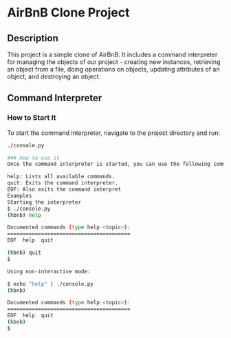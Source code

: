 # AirBnB Clone Project

## Description

This project is a simple clone of AirBnB. It includes a command interpreter for managing the objects of our project - creating new instances, retrieving an object from a file, doing operations on objects, updating attributes of an object, and destroying an object.

## Command Interpreter

### How to Start It

To start the command interpreter, navigate to the project directory and run:
```bash
./console.py

### How to use it
Once the command interpreter is started, you can use the following commands:

help: Lists all available commands.
quit: Exits the command interpreter.
EOF: Also exits the command interpret
Examples
Starting the interpreter
$ ./console.py
(hbnb) help

Documented commands (type help <topic>):
========================================
EOF  help  quit

(hbnb) quit
$

Using non-interactive mode:

$ echo "help" | ./console.py
(hbnb)

Documented commands (type help <topic>):
========================================
EOF  help  quit
(hbnb) 
$


